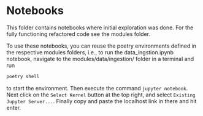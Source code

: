 # Notebooks

This folder contains notebooks where initial exploration was done. For the fully functioning refactored code see the modules folder.

To use these notebooks, you can reuse the poetry environments defined in the respective modules folders, i.e., to run the data_ingstion.ipynb notebook, navigate to the modules/data/ingestion/ folder in a terminal and run 

```bash
poetry shell
```

to start the environment. Then execute the command `jupyter notebook`. Next click on the `Select Kernel` button at the top right, and select `Existing Jupyter Server...`. Finally copy and paste the localhost link in there and hit enter.
